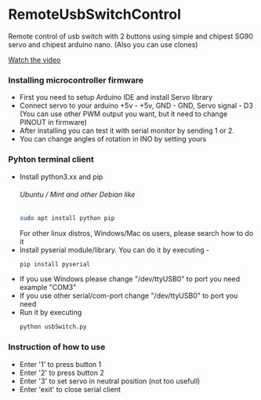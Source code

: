 # RemoteUsbSwitchControl
Remote control of usb switch with 2 buttons using simple and chipest SG90 servo and chipest arduino nano. (Also you can use clones)

[Watch the video](https://youtube.com/shorts/WLHExdiBQQU?feature=share)

### Installing microcontroller firmware
- First you need to setup Arduino IDE and install Servo library
- Connect servo to your arduino +5v - +5v, GND - GND, Servo signal - D3 (You can use other PWM output you want, but it need to change PINOUT in firmware)
- After installing you can test it with serial monitor by sending 1 or 2.
- You can change angles of rotation in INO by setting yours

### Pyhton terminal client
- Install python3.xx and pip
  ###### Ubuntu / Mint and other Debian like
  ```bash
  sudo apt install python pip
  ```
  For other linux distros, Windows/Mac os users, please search how to do it 
- Install pyserial module/library. You can do it by executing - 
  ```python
  pip install pyserial
  ```
- If you use Windows please change "/dev/ttyUSB0" to port you need example "COM3"
- If you use other serial/com-port change "/dev/ttyUSB0" to port you need
- Run it by executing
  ```python
  python usbSwitch.py
  ```

### Instruction of how to use 
- Enter '1' to press button 1
- Enter '2' to press button 2
- Enter '3' to set servo in neutral position (not too usefull)
- Enter 'exit' to close serial client
